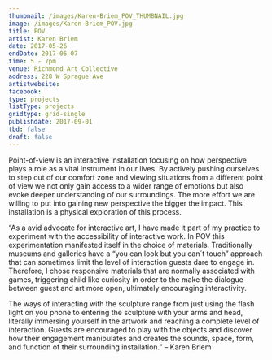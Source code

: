 ```yaml
---
thumbnail: /images/Karen-Briem_POV_THUMBNAIL.jpg
image: /images/Karen-Briem_POV.jpg
title: POV
artist: Karen Briem
date: 2017-05-26
endDate: 2017-06-07
time: 5 - 7pm
venue: Richmond Art Collective
address: 228 W Sprague Ave
artistwebsite: 
facebook: 
type: projects
listType: projects
gridtype: grid-single
publishdate: 2017-09-01
tbd: false
draft: false
---
```

Point-of-view is an interactive installation focusing on how perspective plays a role as a vital instrument in our lives. By actively pushing ourselves to step out of our comfort zone and viewing situations from a different point of view we not only gain access to a wider range of emotions but also evoke deeper understanding of our surroundings. The more effort we are willing to put into gaining new perspective the bigger the impact. This installation is a physical exploration of this process.

“As a avid advocate for interactive art, I have made it part of my practice to experiment with the accessibility of interactive work. In POV this experimentation manifested itself in the choice of materials. Traditionally museums and galleries have a “you can look but you can´t touch” approach that can sometimes limit the level of interaction guests dare to engage in.  Therefore, I chose responsive materials that are normally associated with games, triggering child like curiosity in order to the make the dialogue between guest and art more open, ultimately encouraging interactivity.

The ways of interacting with the sculpture range from just using the flash light on you phone to entering the sculpture with your arms and head, literally immersing yourself in the artwork and reaching a complete level of interaction. Guests are encouraged to play with the objects and discover how their engagement manipulates and creates the sounds, space, form, and function of their surrounding installation.” – Karen Briem

